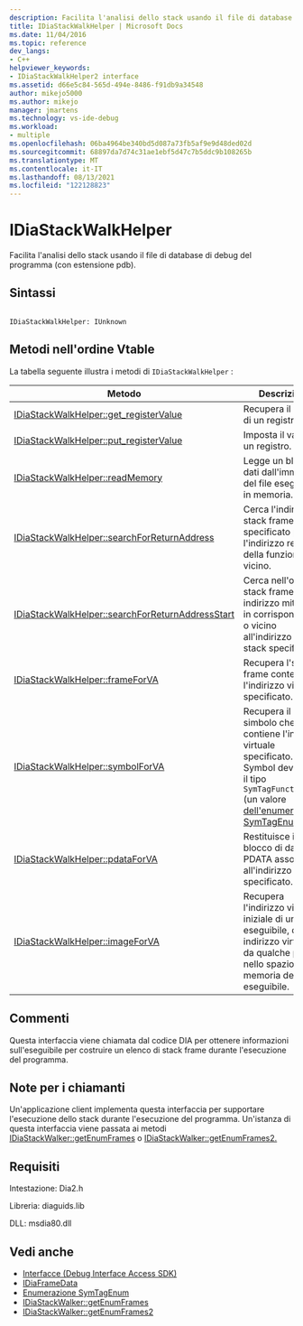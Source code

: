 ```yaml
---
description: Facilita l'analisi dello stack usando il file di database di debug del programma (con estensione pdb).
title: IDiaStackWalkHelper | Microsoft Docs
ms.date: 11/04/2016
ms.topic: reference
dev_langs:
- C++
helpviewer_keywords:
- IDiaStackWalkHelper2 interface
ms.assetid: d66e5c84-565d-494e-8486-f91db9a34548
author: mikejo5000
ms.author: mikejo
manager: jmartens
ms.technology: vs-ide-debug
ms.workload:
- multiple
ms.openlocfilehash: 06ba4964be340bd5d087a73fb5af9e9d48ded02d
ms.sourcegitcommit: 68897da7d74c31ae1ebf5d47c7b5ddc9b108265b
ms.translationtype: MT
ms.contentlocale: it-IT
ms.lasthandoff: 08/13/2021
ms.locfileid: "122128823"
---
```

# <a name="idiastackwalkhelper"></a>IDiaStackWalkHelper
Facilita l'analisi dello stack usando il file di database di debug del programma (con estensione pdb).

## <a name="syntax"></a>Sintassi

```

IDiaStackWalkHelper: IUnknown

```

## <a name="methods-in-vtable-order"></a>Metodi nell'ordine Vtable
 La tabella seguente illustra i metodi di `IDiaStackWalkHelper` :

|Metodo|Descrizione|
|------------|-----------------|
|[IDiaStackWalkHelper::get_registerValue](../../debugger/debug-interface-access/idiastackwalkhelper-get-registervalue.md)|Recupera il valore di un registro.|
|[IDiaStackWalkHelper::put_registerValue](../../debugger/debug-interface-access/idiastackwalkhelper-put-registervalue.md)|Imposta il valore di un registro.|
|[IDiaStackWalkHelper::readMemory](../../debugger/debug-interface-access/idiastackwalkhelper-readmemory.md)|Legge un blocco di dati dall'immagine del file eseguibile in memoria.|
|[IDiaStackWalkHelper::searchForReturnAddress](../../debugger/debug-interface-access/idiastackwalkhelper-searchforreturnaddress.md)|Cerca l'indirizzo stack frame specificato per l'indirizzo restituito della funzione più vicino.|
|[IDiaStackWalkHelper::searchForReturnAddressStart](../../debugger/debug-interface-access/idiastackwalkhelper-searchforreturnaddressstart.md)|Cerca nell'oggetto stack frame un indirizzo mittente in corrispondenza o vicino all'indirizzo dello stack specificato.|
|[IDiaStackWalkHelper::frameForVA](../../debugger/debug-interface-access/idiastackwalkhelper-frameforva.md)|Recupera l'stack frame contenente l'indirizzo virtuale specificato.|
|[IDiaStackWalkHelper::symbolForVA](../../debugger/debug-interface-access/idiastackwalkhelper-symbolforva.md)|Recupera il simbolo che contiene l'indirizzo virtuale specificato. **Nota:**  Symbol deve avere il tipo `SymTagFunctionType` (un valore [dell'enumerazione SymTagEnum).](../../debugger/debug-interface-access/symtagenum.md)|
|[IDiaStackWalkHelper::pdataForVA](../../debugger/debug-interface-access/idiastackwalkhelper-pdataforva.md)|Restituisce il blocco di dati PDATA associato all'indirizzo virtuale specificato.|
|[IDiaStackWalkHelper::imageForVA](../../debugger/debug-interface-access/idiastackwalkhelper-imageforva.md)|Recupera l'indirizzo virtuale iniziale di un eseguibile, dato un indirizzo virtuale da qualche parte nello spazio di memoria del file eseguibile.|

## <a name="remarks"></a>Commenti
 Questa interfaccia viene chiamata dal codice DIA per ottenere informazioni sull'eseguibile per costruire un elenco di stack frame durante l'esecuzione del programma.

## <a name="notes-for-callers"></a>Note per i chiamanti
 Un'applicazione client implementa questa interfaccia per supportare l'esecuzione dello stack durante l'esecuzione del programma. Un'istanza di questa interfaccia viene passata ai metodi [IDiaStackWalker::getEnumFrames](../../debugger/debug-interface-access/idiastackwalker-getenumframes.md) o [IDiaStackWalker::getEnumFrames2.](../../debugger/debug-interface-access/idiastackwalker-getenumframes2.md)

## <a name="requirements"></a>Requisiti
 Intestazione: Dia2.h

 Libreria: diaguids.lib

 DLL: msdia80.dll

## <a name="see-also"></a>Vedi anche
- [Interfacce (Debug Interface Access SDK)](../../debugger/debug-interface-access/interfaces-debug-interface-access-sdk.md)
- [IDiaFrameData](../../debugger/debug-interface-access/idiaframedata.md)
- [Enumerazione SymTagEnum](../../debugger/debug-interface-access/symtagenum.md)
- [IDiaStackWalker::getEnumFrames](../../debugger/debug-interface-access/idiastackwalker-getenumframes.md)
- [IDiaStackWalker::getEnumFrames2](../../debugger/debug-interface-access/idiastackwalker-getenumframes2.md)
